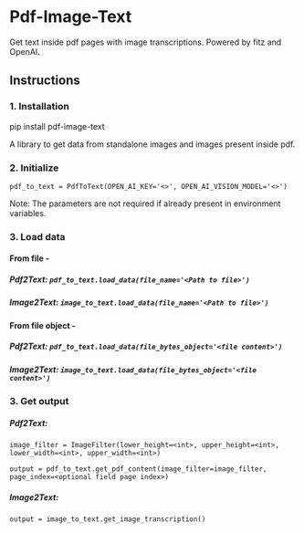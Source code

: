 # Pdf-Image-Text

Get text inside pdf pages with image transcriptions.
Powered by fitz and OpenAI.

## Instructions

### 1. Installation

pip install pdf-image-text

A library to get data from standalone images and images present inside pdf.

### 2. Initialize

`pdf_to_text = PdfToText(OPEN_AI_KEY='<>', OPEN_AI_VISION_MODEL='<>')`

Note: The parameters are not required if already present in environment variables.

### 3. Load data

#### From file - 
##### Pdf2Text: `pdf_to_text.load_data(file_name='<Path to file>')`
##### Image2Text: `image_to_text.load_data(file_name='<Path to file>')`

#### From file object - 

##### Pdf2Text: `pdf_to_text.load_data(file_bytes_object='<file content>')`
##### Image2Text: `image_to_text.load_data(file_bytes_object='<file content>')`



### 3. Get output

##### Pdf2Text: 
`image_filter = ImageFilter(lower_height=<int>, upper_height=<int>, lower_width=<int>, upper_width=<int>)`

`output = pdf_to_text.get_pdf_content(image_filter=image_filter, page_index=<optional field page index>)`

##### Image2Text: 
`output = image_to_text.get_image_transcription()`



